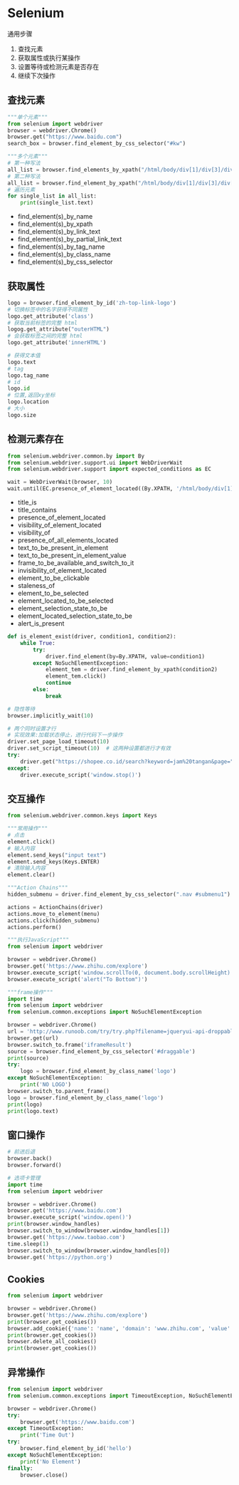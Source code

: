 # Selenium

通用步骤  
1. 查找元素
2. 获取属性或执行某操作
3. 设置等待或检测元素是否存在
4. 继续下次操作

## 查找元素


```python
"""单个元素"""
from selenium import webdriver
browser = webdriver.Chrome()
browser.get("https://www.baidu.com")
search_box = browser.find_element_by_css_selector("#kw")
```


```python
"""多个元素"""
# 第一种写法
all_list = browser.find_elements_by_xpath("/html/body/div[1]/div[3]/div[1]/div[3]/div")
# 第二种写法
all_list = browser.find_element_by_xpath("/html/body/div[1]/div[3]/div[1]/div[3]").find_elements_by_tag_name("div")
# 遍历元素
for single_list in all_list:
    print(single_list.text)
```

* find_element(s)_by_name
* find_element(s)_by_xpath
* find_element(s)_by_link_text
* find_element(s)_by_partial_link_text
* find_element(s)_by_tag_name
* find_element(s)_by_class_name
* find_element(s)_by_css_selector


## 获取属性


```python
logo = browser.find_element_by_id('zh-top-link-logo')
# 切换标签中的名字获得不同属性
logo.get_attribute('class')
# 获取当前标签的完整 html
logog.get_attribute("outerHTML")
# 会获取标签之间的完整 html
logo.get_attribute('innerHTML')
```


```python
# 获得文本值
logo.text
# tag
logo.tag_name
# id
logo.id
# 位置,返回xy坐标
logo.location
# 大小
logo.size
```

## 检测元素存在


```python
from selenium.webdriver.common.by import By
from selenium.webdriver.support.ui import WebDriverWait
from selenium.webdriver.support import expected_conditions as EC

wait = WebDriverWait(browser, 10)
wait.until(EC.presence_of_element_located((By.XPATH, '/html/body/div[1]/div[3]/div[1]/div[3]/div[1]')))
```

* title_is
* title_contains
* presence_of_element_located
* visibility_of_element_located
* visibility_of
* presence_of_all_elements_located
* text_to_be_present_in_element
* text_to_be_present_in_element_value
* frame_to_be_available_and_switch_to_it
* invisibility_of_element_located
* element_to_be_clickable
* staleness_of
* element_to_be_selected
* element_located_to_be_selected
* element_selection_state_to_be
* element_located_selection_state_to_be
* alert_is_present

```python
def is_element_exist(driver, condition1, condition2):
    while True:
        try:
            driver.find_element(by=By.XPATH, value=condition1)
        except NoSuchElementException:
            element_tem = driver.find_element_by_xpath(condition2)
            element_tem.click()
            continue
        else:
            break
```

```python
# 隐性等待
browser.implicitly_wait(10)
```

```python
# 两个同时设置才行
# 实现效果:加载状态停止，进行代码下一步操作
driver.set_page_load_timeout(10)
driver.set_script_timeout(10)  # 这两种设置都进行才有效
try:
    driver.get("https://shopee.co.id/search?keyword=jam%20tangan&page=" + str(page) + "&sortBy=" + rankBY)
except:
    driver.execute_script('window.stop()')
```

## 交互操作


```python
from selenium.webdriver.common.keys import Keys

"""常用操作"""
# 点击
element.click()
# 输入内容
element.send_keys("input text")
element.send_keys(Keys.ENTER)
# 清除输入内容
element.clear()
```


```python
"""Action Chains"""
hidden_submenu = driver.find_element_by_css_selector(".nav #submenu1")

actions = ActionChains(driver)
actions.move_to_element(menu)
actions.click(hidden_submenu)
actions.perform()
```


```python
"""执行JavaScript"""
from selenium import webdriver

browser = webdriver.Chrome()
browser.get('https://www.zhihu.com/explore')
browser.execute_script('window.scrollTo(0, document.body.scrollHeight)')
browser.execute_script('alert("To Bottom")')
```


```python
"""frame操作"""
import time
from selenium import webdriver
from selenium.common.exceptions import NoSuchElementException

browser = webdriver.Chrome()
url = 'http://www.runoob.com/try/try.php?filename=jqueryui-api-droppable'
browser.get(url)
browser.switch_to.frame('iframeResult')
source = browser.find_element_by_css_selector('#draggable')
print(source)
try:
    logo = browser.find_element_by_class_name('logo')
except NoSuchElementException:
    print('NO LOGO')
browser.switch_to.parent_frame()
logo = browser.find_element_by_class_name('logo')
print(logo)
print(logo.text)
```

## 窗口操作


```python
# 前进后退
browser.back()
browser.forward()
```


```python
# 选项卡管理
import time
from selenium import webdriver

browser = webdriver.Chrome()
browser.get('https://www.baidu.com')
browser.execute_script('window.open()')
print(browser.window_handles)
browser.switch_to_window(browser.window_handles[1])
browser.get('https://www.taobao.com')
time.sleep(1)
browser.switch_to_window(browser.window_handles[0])
browser.get('https://python.org')
```

## Cookies


```python
from selenium import webdriver

browser = webdriver.Chrome()
browser.get('https://www.zhihu.com/explore')
print(browser.get_cookies())
browser.add_cookie({'name': 'name', 'domain': 'www.zhihu.com', 'value': 'germey'})
print(browser.get_cookies())
browser.delete_all_cookies()
print(browser.get_cookies())
```

## 异常操作


```python
from selenium import webdriver
from selenium.common.exceptions import TimeoutException, NoSuchElementException

browser = webdriver.Chrome()
try:
    browser.get('https://www.baidu.com')
except TimeoutException:
    print('Time Out')
try:
    browser.find_element_by_id('hello')
except NoSuchElementException:
    print('No Element')
finally:
    browser.close()
```
